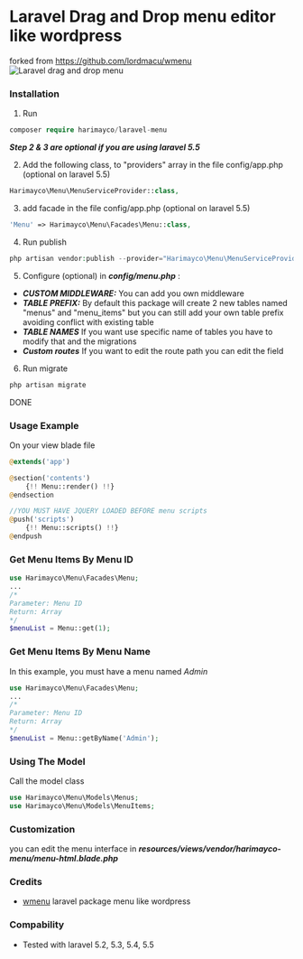 # Laravel Drag and Drop menu editor like wordpress

forked from https://github.com/lordmacu/wmenu
![Laravel drag and drop menu](https://s28.postimg.org/pfxhnqcgd/screenshot_20170811_150313.png)

### Installation
1. Run
```php
composer require harimayco/laravel-menu
```
***Step 2 & 3 are optional if you are using laravel 5.5***

2. Add the following class, to "providers" array in the file config/app.php (optional on laravel 5.5)
```php
Harimayco\Menu\MenuServiceProvider::class,
```
3. add facade in the file config/app.php (optional on laravel 5.5)
```php
'Menu' => Harimayco\Menu\Facades\Menu::class,
```
4. Run publish
```php
php artisan vendor:publish --provider="Harimayco\Menu\MenuServiceProvider"
```
5. Configure (optional) in ***config/menu.php*** :
- ***CUSTOM MIDDLEWARE:*** You can add you own middleware 
- ***TABLE PREFIX:*** By default this package will create 2 new tables named "menus" and "menu_items" but you can still add your own table prefix avoiding conflict with existing table
- ***TABLE NAMES*** If you want use specific name of tables you have to modify that and the migrations
- ***Custom routes*** If you want to edit the route path you can edit the field
6. Run migrate

 ```php
 php artisan migrate
 ```

 DONE


### Usage Example
On your view blade file
```php
@extends('app')

@section('contents')
    {!! Menu::render() !!}
@endsection

//YOU MUST HAVE JQUERY LOADED BEFORE menu scripts
@push('scripts')
    {!! Menu::scripts() !!}
@endpush
```

### Get Menu Items By Menu ID
```php
use Harimayco\Menu\Facades\Menu;
...
/*
Parameter: Menu ID
Return: Array
*/
$menuList = Menu::get(1);
```

### Get Menu Items By Menu Name
In this example, you must have a menu named  *Admin*

```php
use Harimayco\Menu\Facades\Menu;
...
/*
Parameter: Menu ID
Return: Array
*/
$menuList = Menu::getByName('Admin');
```

### Using The Model
Call the model class
```php
use Harimayco\Menu\Models\Menus;
use Harimayco\Menu\Models\MenuItems;
```

### Customization
you can edit the menu interface in ***resources/views/vendor/harimayco-menu/menu-html.blade.php***

### Credits

 * [wmenu](https://github.com/lordmacu/wmenu) laravel package menu like wordpress

### Compability
* Tested with laravel 5.2, 5.3, 5.4, 5.5

